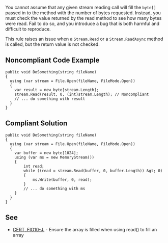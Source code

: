 
You cannot assume that any given stream reading call will fill the `byte[]` passed in to the method with the number of bytes requested. Instead, you must check the value returned by the read method to see how many bytes were read. Fail to do so, and you introduce a bug that is both harmful and difficult to reproduce.

This rule raises an issue when a `Stream.Read` or a `Stream.ReadAsync` method is called, but the return value is not checked.

## Noncompliant Code Example


    public void DoSomething(string fileName)
    {
      using (var stream = File.Open(fileName, FileMode.Open))
      {
        var result = new byte[stream.Length];
        stream.Read(result, 0, (int)stream.Length); // Noncompliant
        // ... do something with result
      }
    }


## Compliant Solution


    public void DoSomething(string fileName)
    {
      using (var stream = File.Open(fileName, FileMode.Open))
      {
        var buffer = new byte[1024];
        using (var ms = new MemoryStream())
        {
            int read;
            while ((read = stream.Read(buffer, 0, buffer.Length)) &gt; 0)
            {
                ms.Write(buffer, 0, read);
            }
            // ... do something with ms
        }
      }
    }


## See

- [CERT, FIO10-J.](https://www.securecoding.cert.org/confluence/x/XACSAQ) - Ensure the array is filled when using read() to fill an<br>  array

